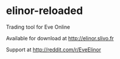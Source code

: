 # elinor-reloaded
Trading tool for Eve Online

Available for download at http://elinor.slivo.fr

Support at http://reddit.com/r/EveElinor

